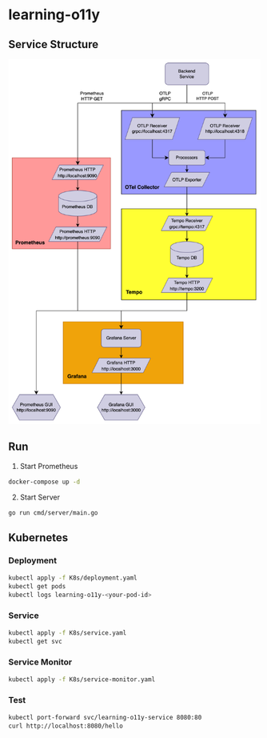 # learning-o11y

## Service Structure

![image](./figure/structure.png)

## Run

1. Start Prometheus

```sh
docker-compose up -d
```

2. Start Server

```sh
go run cmd/server/main.go
```

## Kubernetes

### Deployment

```sh
kubectl apply -f K8s/deployment.yaml
kubectl get pods
kubectl logs learning-o11y-<your-pod-id>
```

### Service

```sh
kubectl apply -f K8s/service.yaml
kubectl get svc
```

### Service Monitor

```sh
kubectl apply -f K8s/service-monitor.yaml
```

### Test

```sh
kubectl port-forward svc/learning-o11y-service 8080:80
curl http://localhost:8080/hello
```
